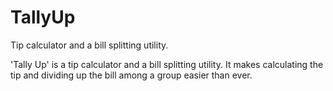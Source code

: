 # TallyUp
Tip calculator and a bill splitting utility.

'Tally Up' is a tip calculator and a bill splitting utility. 
It makes calculating the tip and dividing up the bill among a group easier than ever.
